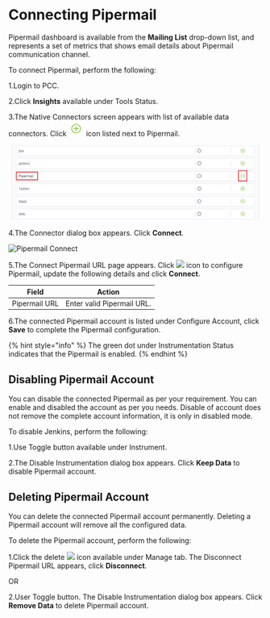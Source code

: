 # Connecting Pipermail

Pipermail dashboard is available from the **Mailing List** drop-down list, and represents a set of metrics that shows email details about Pipermail communication channel.&#x20;

To connect Pipermail, perform the following:

1.Login to PCC.&#x20;

2.Click **Insights** available under Tools Status.&#x20;

3.The Native Connectors screen appears with list of available data connectors. Click ![](../../../.gitbook/assets/Connect.png) icon listed next to Pipermail.&#x20;

![Pipermail](<../../../.gitbook/assets/Pipermail (1).png>)

4.The Connector dialog box appears. Click **Connect**.&#x20;

![Pipermail Connect](../../../.gitbook/assets/Pipermail\_Connect.png)

5.The Connect Pipermail URL page appears. Click ![](../../../.gitbook/assets/Con\_Icon.png) icon to configure Pipermail, update the following details and click **Connect**.

| Field         | Action                      |
| ------------- | --------------------------- |
| Pipermail URL | Enter valid Pipermail URL.  |

6.The connected Pipermail account is listed under Configure Account, click **Save** to complete the Pipermail configuration.&#x20;

{% hint style="info" %}
The green dot under Instrumentation Status indicates that the Pipermail is enabled.
{% endhint %}

## Disabling Pipermail Account

You can disable the connected Pipermail as per your requirement. You can enable and disabled the account as per you needs. Disable of account does not remove the complete account information, it is only in disabled mode.

To disable Jenkins, perform the following:

1.Use Toggle button available under Instrument.&#x20;

2.The Disable Instrumentation dialog box appears. Click **Keep Data** to disable Pipermail account.&#x20;

## Deleting Pipermail Account&#x20;

You can delete the connected Pipermail account permanently. Deleting a Pipermail account will remove all the configured data.&#x20;

To delete the Pipermail account, perform the following:

1.Click the delete ![](../../../.gitbook/assets/Delete\_Icon.png) icon available under Manage tab. The Disconnect Pipermail URL appears, click **Disconnect**.&#x20;

&#x20;                            OR

2.User Toggle button. The Disable Instrumentation dialog box appears. Click **Remove Data** to delete Pipermail account.&#x20;


